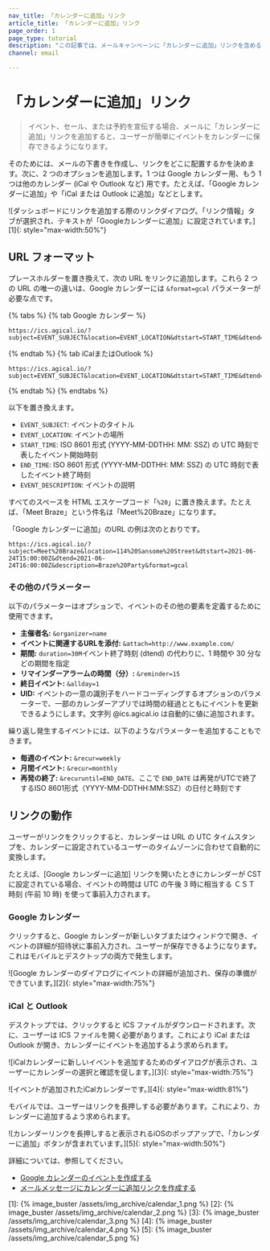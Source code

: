 ```yaml
---
nav_title: 「カレンダーに追加」リンク
article_title: 「カレンダーに追加」リンク
page_order: 1
page_type: tutorial
description: "この記事では、メールキャンペーンに「カレンダーに追加」リンクを含める方法について説明します。"
channel: email

---
```


# 「カレンダーに追加」リンク

> イベント、セール、または予約を宣伝する場合、メールに「カレンダーに追加」リンクを追加すると、ユーザーが簡単にイベントをカレンダーに保存できるようになります。

そのためには、メールの下書きを作成し、リンクをどこに配置するかを決めます。次に、2 つのオプションを追加します。1 つは Google カレンダー用、もう 1 つは他のカレンダー (iCal や Outlook など) 用です。たとえば、「Google カレンダーに追加」や「iCal または Outlook に追加」などとします。

![ダッシュボードにリンクを追加する際のリンクダイアログ。「リンク情報」タブが選択され、テキストが「Googleカレンダーに追加」に設定されています。][1]{: style="max-width:50%"}

## URL フォーマット

プレースホルダーを置き換えて、次の URL をリンクに追加します。これら 2 つの URL の唯一の違いは、Google カレンダーには `&format=gcal` パラメーターが必要な点です。

{% tabs %}
{% tab Google カレンダー %}

```
https://ics.agical.io/?subject=EVENT_SUBJECT&location=EVENT_LOCATION&dtstart=START_TIME&dtend=END_TIME&description=EVENT_DESCRIPTION&format=gcal
```

{% endtab %}
{% tab iCalまたはOutlook %}

```
https://ics.agical.io/?subject=EVENT_SUBJECT&location=EVENT_LOCATION&dtstart=START_TIME&dtend=END_TIME&description=EVENT_DESCRIPTION
```

{% endtab %}
{% endtabs %}

以下を置き換えます。

- `EVENT_SUBJECT`: イベントのタイトル
- `EVENT_LOCATION`: イベントの場所
- `START_TIME`: ISO 8601 形式 (YYYY-MM-DDTHH: MM: SSZ) の UTC 時刻で表したイベント開始時刻
- `END_TIME`: ISO 8601 形式 (YYYY-MM-DDTHH: MM: SSZ) の UTC 時刻で表したイベント終了時刻
- `EVENT_DESCRIPTION`: イベントの説明

すべてのスペースを HTML エスケープコード「`%20`」に置き換えます。たとえば、「Meet Braze」という件名は「Meet%20Braze」になります。

「Google カレンダーに追加」のURL の例は次のとおりです。

```
https://ics.agical.io/?subject=Meet%20Braze&location=114%20Sansome%20Street&dtstart=2021-06-24T15:00:00Z&dtend=2021-06-24T16:00:00Z&description=Braze%20Party&format=gcal
```

### その他のパラメーター

以下のパラメーターはオプションで、イベントのその他の要素を定義するために使用できます。

- **主催者名:** `&organizer=name`
- **イベントに関連するURLを添付:** `&attach=http://www.example.com/`
- **期間:** `duration=30M`イベント終了時刻 (dtend) の代わりに、1 時間や 30 分などの期間を指定
- **リマインダーアラームの時間（分）:** `&reminder=15`
- **終日イベント:** `&allday=1`
- **UID:** イベントの一意の識別子をハードコーディングするオプションのパラメーターで、一部のカレンダーアプリでは時間の経過とともにイベントを更新できるようにします。文字列 @ics.agical.io は自動的に値に追加されます。

繰り返し発生するイベントには、以下のようなパラメーターを追加することもできます。
- **毎週のイベント:** `&recur=weekly`
- **月間イベント:** `&recur=monthly`
- **再発の終了:** `&recuruntil=END_DATE`、ここで `END_DATE` は再発がUTCで終了するISO 8601形式（YYYY-MM-DDTHH:MM:SSZ）の日付と時刻です

## リンクの動作

ユーザーがリンクをクリックすると、カレンダーは URL の UTC タイムスタンプを、カレンダーに設定されているユーザーのタイムゾーンに合わせて自動的に変換します。

たとえば、\[Google カレンダーに追加] リンクを開いたときにカレンダーが CST に設定されている場合、イベントの時間は UTC の午後 3 時に相当する ＣＳＴ 時刻 (午前 10 時) を使って事前入力されます。

### Google カレンダー

クリックすると、Google カレンダーが新しいタブまたはウィンドウで開き、イベントの詳細が招待状に事前入力され、ユーザーが保存できるようになります。これはモバイルとデスクトップの両方で発生します。

![Google カレンダーのダイアログにイベントの詳細が追加され、保存の準備ができています。][2]{: style="max-width:75%"}

### iCal と Outlook

デスクトップでは、クリックすると ICS ファイルがダウンロードされます。次に、ユーザーは ICS ファイルを開く必要があります。これにより iCal または Outlook が開き、カレンダーにイベントを追加するよう求められます。

![iCalカレンダーに新しいイベントを追加するためのダイアログが表示され、ユーザーにカレンダーの選択と確認を促します。][3]{: style="max-width:75%"}

![イベントが追加されたiCalカレンダーです。][4]{: style="max-width:81%"}

モバイルでは、ユーザーはリンクを長押しする必要があります。これにより、カレンダーに追加するよう求められます。

![カレンダーリンクを長押しすると表示されるiOSのポップアップで、「カレンダーに追加」ボタンが含まれています。][5]{: style="max-width:50%"}

詳細については、参照してください。
* [Google カレンダーのイベントを作成する](https://developers.google.com/calendar/api/guides/create-events)
* [メールメッセージにカレンダーに追加リンクを作成する](https://support.microsoft.com/en-us/office/create-an-add-to-calendar-link-in-an-email-message-34f8ea28-322a-4867-b423-2998f9634e59)


[1]: {% image_buster /assets/img_archive/calendar_1.png %}
[2]: {% image_buster /assets/img_archive/calendar_2.png %}
[3]: {% image_buster /assets/img_archive/calendar_3.png %}
[4]: {% image_buster /assets/img_archive/calendar_4.png %}
[5]: {% image_buster /assets/img_archive/calendar_5.png %}